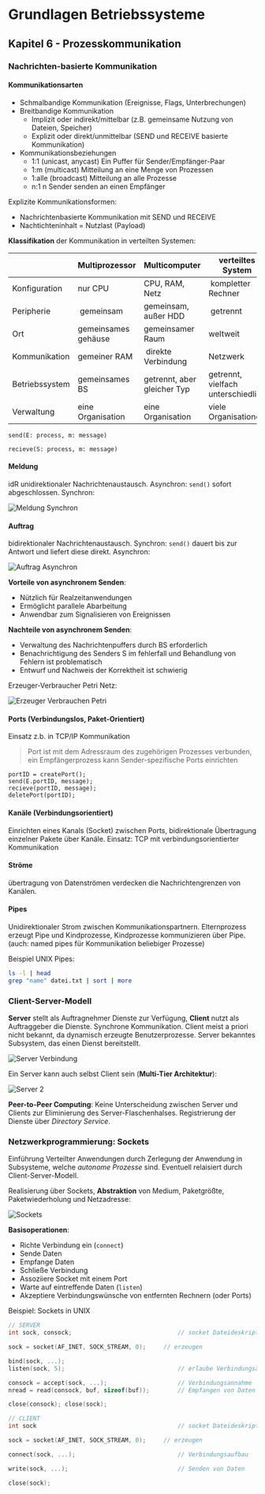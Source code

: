 # Grundlagen Betriebssysteme
## Kapitel 6 - Prozesskommunikation
### Nachrichten-basierte Kommunikation
#### Kommunikationsarten
* Schmalbandige Kommunikation (Ereignisse, Flags, Unterbrechungen)
* Breitbandige Kommunikation
	* Implizit oder indirekt/mittelbar (z.B. gemeinsame Nutzung von Dateien, Speicher)
	* Explizit oder direkt/unmittelbar (SEND und RECEIVE basierte Kommunikation)
* Kommunikationsbeziehungen
	* 1:1 (unicast, anycast) Ein Puffer für Sender/Empfänger-Paar
	* 1:m (multicast) Mitteilung an eine Menge von Prozessen
	* 1:alle (broadcast) Mitteilung an alle Prozesse
	* n:1 n Sender senden an einen Empfänger

Explizite Kommunikationsformen:
* Nachrichtenbasierte Kommunikation mit SEND und RECEIVE
* Nachtichteninhalt = Nutzlast (Payload)

**Klassifikation** der Kommunikation in verteilten Systemen:

| | Multiprozessor | Multicomputer | verteiltes System |
|---|--------------|------------|-----------------|
|Konfiguration | nur CPU | CPU, RAM, Netz | kompletter Rechner |
|Peripherie | gemeinsam | gemeinsam, außer HDD | getrennt |
|Ort | gemeinsames gehäuse | gemeinsamer Raum | weltweit |
|Kommunikation | gemeiner RAM | direkte Verbindung | Netzwerk |
|Betriebssystem | gemeinsames BS | getrennt, aber gleicher Typ | getrennt, vielfach unterschiedlich |
|Verwaltung | eine Organisation | eine Organisation | viele Organisationen |

```
send(E: process, m: message)

recieve(S: process, m: message)
```

#### Meldung
idR unidirektionaler Nachrichtenaustausch. Asynchron: `send()` sofort abgeschlossen. Synchron:

![Meldung Synchron](bild_06_nachricht_synchron.png)

#### Auftrag
bidirektionaler Nachrichtenaustausch. Synchron: `send()` dauert bis zur Antwort und liefert diese direkt. Asynchron:

![Auftrag Asynchron](bild_06_auftrag_asynchron.png)

**Vorteile von asynchronem Senden**:
* Nützlich für Realzeitanwendungen
* Ermöglicht parallele Abarbeitung
* Anwendbar zum Signalisieren von Ereignissen

**Nachteile von asynchronem Senden**:
* Verwaltung des Nachrichtenpuffers durch BS erforderlich
* Benachrichtigung des Senders S im fehlerfall und Behandlung von Fehlern ist problematisch
* Entwurf und Nachweis der Korrektheit ist schwierig

Erzeuger-Verbraucher Petri Netz:

![Erzeuger Verbrauchen Petri](bild_06_erzeuger_verbraucher.png)

#### Ports (Verbindungslos, Paket-Orientiert)
Einsatz z.b. in TCP/IP Kommunikation

> Port ist mit dem Adressraum des zugehörigen Prozesses verbunden, ein Empfängerprozess kann Sender-spezifische Ports einrichten

```
portID = createPort();
send(E.portID, message);
recieve(portID, message);
deletePort(portID);
```

#### Kanäle (Verbindungsorientiert)
Einrichten eines Kanals (Socket) zwischen Ports, bidirektionale Übertragung einzelner Pakete über Kanäle. Einsatz: TCP mit verbindungsorientierter Kommunikation

#### Ströme
übertragung von Datenströmen verdecken die Nachrichtengrenzen von Kanälen.

#### Pipes
Unidirektionaler Strom zwischen Kommunikationspartnern. Elternprozess erzeugt Pipe und Kindprozesse, Kindprozesse kommunizieren über Pipe. (auch: named pipes für Kommunikation beliebiger Prozesse)

Beispiel UNIX Pipes:

```bash
ls -l | head
grep "name" datei.txt | sort | more
```

### Client-Server-Modell
**Server** stellt als Auftragnehmer Dienste zur Verfügung, **Client** nutzt als Auftraggeber die Dienste. Synchrone Kommunikation. Client meist a priori nicht bekannt, da dynamisch erzeugte Benutzerprozesse. Server bekanntes Subsystem, das einen Dienst bereitstellt.

![Server Verbindung](bild_06_server.png)

Ein Server kann auch selbst Client sein (**Multi-Tier Architektur**):

![Server 2](bild_06_server_2.png)

**Peer-to-Peer Computing**:
Keine Unterscheidung zwischen Server und Clients zur Eliminierung des Server-Flaschenhalses. Registrierung der Dienste über *Directory Service*.

### Netzwerkprogrammierung: Sockets
Einführung Verteilter Anwendungen durch Zerlegung der Anwendung in Subsysteme, welche *autonome Prozesse* sind. Eventuell relaisiert durch Client-Server-Modell.

Realisierung über Sockets, **Abstraktion** von Medium, Paketgrößte, Paketwiederholung und Netzadresse:

![Sockets](bild_06_sockets.png)

**Basisoperationen**:
* Richte Verbindung ein (`connect`)
* Sende Daten
* Empfange Daten
* Schließe Verbindung
* Assoziiere Socket mit einem Port
* Warte auf eintreffende Daten (`listen`)
* Akzeptiere Verbindungswünsche von entfernten Rechnern (oder Ports)

Beispiel: Sockets in UNIX

```c
// SERVER
int sock, consock;								// socket Dateideskriptoren

sock = socket(AF_INET, SOCK_STREAM, 0);		// erzeugen

bind(sock, ...);
listen(sock, 5);								// erlaube Verbindungsaufnahme

consock = accept(sock, ...);					// Verbindungsannahme
nread = read(consock, buf, sizeof(buf));		// Empfangen von Daten

close(consock); close(sock);

// CLIENT
int sock										// socket Dateideskriptor

sock = socket(AF_INET, SOCK_STREAM, 0);		// erzeugen

connect(sock, ...);								// Verbindungsaufbau

write(sock, ...);								// Senden von Daten

close(sock);
```

